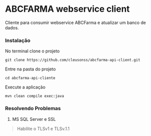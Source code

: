 # ABCFARMA webservice client
Cliente para consumir webservice ABCFarma e atualizar um banco de dados.

### Instalação

 No terminal clone o projeto
```shell 
git clone https://github.com/cleusonss/abcfarma-api-client.git 
```

 Entre na pasta do projeto
```shell
cd abcfarma-api-cliente 
```

 Execute a aplicação
```shell
mvn clean compile exec:java 
```

### Resolvendo Problemas

1. MS SQL Server e SSL
> Habilite o TLSv1 e TLSv.1.1
